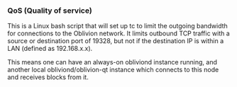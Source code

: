 ### QoS (Quality of service) ###

This is a Linux bash script that will set up tc to limit the outgoing bandwidth for connections to the Oblivion network. It limits outbound TCP traffic with a source or destination port of 19328, but not if the destination IP is within a LAN (defined as 192.168.x.x).

This means one can have an always-on obliviond instance running, and another local obliviond/oblivion-qt instance which connects to this node and receives blocks from it.
